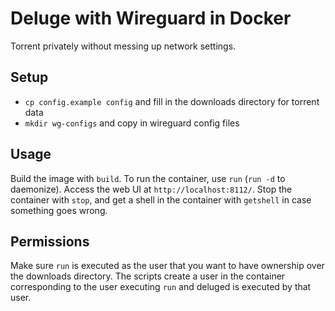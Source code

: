 # Deluge with Wireguard in Docker

Torrent privately without messing up network settings.

## Setup

- `cp config.example config` and fill in the downloads directory for torrent data
- `mkdir wg-configs` and copy in wireguard config files

## Usage

Build the image with `build`. To run the container, use `run` (`run -d` to daemonize). Access the web UI at `http://localhost:8112/`. Stop the container with `stop`, and get a shell in the container with `getshell` in case something goes wrong.

## Permissions

Make sure `run` is executed as the user that you want to have ownership over the downloads directory. The scripts create a user in the container corresponding to the user executing `run` and deluged is executed by that user.
